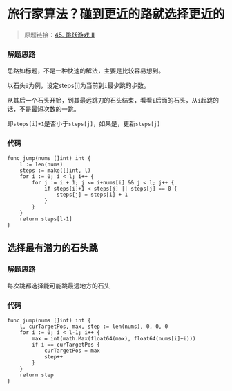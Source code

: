 # 旅行家算法？碰到更近的路就选择更近的
> 原题链接：[45. 跳跃游戏 II](https://leetcode-cn.com/problems/jump-game-ii/)

### 解题思路
思路如标题，不是一种快速的解法，主要是比较容易想到。

以石头``i``为例，设定steps[i]为当前到``i``最少跳的步数。

从其后一个石头开始，到其最远跳刀的石头结束，看看``i``后面的石头，从``i``起跳的话，不是最短次数的一跳。

即``steps[i]+1``是否小于``steps[j]``，如果是，更新``steps[j]``
### 代码

```golang
func jump(nums []int) int {
	l := len(nums)
	steps := make([]int, l)
	for i := 0; i < l; i++ {
		for j := i + 1; j <= i+nums[i] && j < l; j++ {
			if steps[i]+1 < steps[j] || steps[j] == 0 {
				steps[j] = steps[i] + 1
			}
		}
	}
	return steps[l-1]
}
```

## 选择最有潜力的石头跳
### 解题思路
每次跳都选择能可能跳最远地方的石头
### 代码
```golang
func jump(nums []int) int {
	l, curTargetPos, max, step := len(nums), 0, 0, 0
	for i := 0; i < l-1; i++ {
		max = int(math.Max(float64(max), float64(nums[i]+i)))
		if i == curTargetPos {
			curTargetPos = max
			step++
		}
	}
	return step
}
```